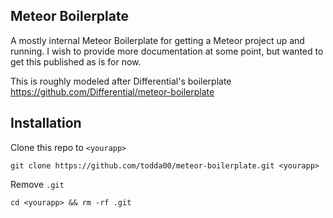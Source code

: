 Meteor Boilerplate
------------------------

A mostly internal Meteor Boilerplate for getting a Meteor project up and running. I wish to provide more documentation at some point, but wanted to get this published as is for now. 

This is roughly modeled after Differential's boilerplate https://github.com/Differential/meteor-boilerplate

Installation
------------------------

Clone this repo to `<yourapp>`

`git clone https://github.com/todda00/meteor-boilerplate.git <yourapp>`

Remove `.git`

`cd <yourapp> && rm -rf .git`